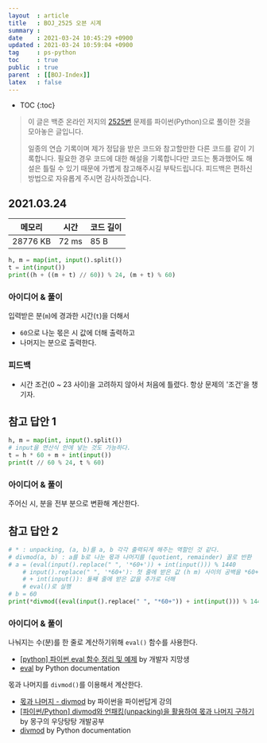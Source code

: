 ```yaml
---
layout  : article
title   : BOJ_2525 오븐 시계
summary : 
date    : 2021-03-24 10:45:29 +0900
updated : 2021-03-24 10:59:04 +0900
tag     : ps-python
toc     : true
public  : true
parent  : [[BOJ-Index]]
latex   : false
---
```

* TOC
{:toc}

> 이 글은 백준 온라인 저지의 [2525번](https://www.acmicpc.net/problem/2525) 문제를 파이썬(Python)으로 풀이한 것을 모아놓은 글입니다.
>
> 일종의 연습 기록이며 제가 정답을 받은 코드와 참고할만한 다른 코드를 같이 기록합니다. 필요한 경우 코드에 대한 해설을 기록합니다만 코드는 통과했어도 해설은 틀릴 수 있기 때문에 가볍게 참고해주시길 부탁드립니다. 피드백은 편하신 방법으로 자유롭게 주시면 감사하겠습니다.

## 2021.03.24

| 메모리    | 시간  | 코드 길이 |
| --------- | ----- | --------- |
| 28776 KB  | 72 ms | 85 B      |

```python
h, m = map(int, input().split())
t = int(input())
print((h + ((m + t) // 60)) % 24, (m + t) % 60)
```

### 아이디어 & 풀이

입력받은 분(`m`)에 경과한 시간(`t`)을 더해서

* `60`으로 나눈 몫은 시 값에 더해 출력하고
* 나머지는 분으로 출력한다.

### 피드백

* 시간 조건(0 ~ 23 사이)을 고려하지 않아서 처음에 틀렸다. 항상 문제의 '조건'을 챙기자.

## 참고 답안 1

```python
h, m = map(int, input().split())
# input을 연산식 안에 넣는 것도 가능하다.
t = h * 60 + m + int(input())
print(t // 60 % 24, t % 60)
```

### 아이디어 & 풀이

주어신 시, 분을 전부 분으로 변환해 계산한다.

## 참고 답안 2

```python
# * : unpacking, (a, b)를 a, b 각각 출력되게 해주는 역할인 것 같다.
# divmod(a, b) : a를 b로 나눈 몫과 나머지를 (quotient, remainder) 꼴로 반환
# a = (eval(input().replace(" ", '*60+')) + int(input())) % 1440
    # input().replace(" ", '*60+'): 첫 줄에 받은 값 (h m) 사이의 공백을 *60+로 대체해서 → h*60+m
    # + int(input()): 둘째 줄에 받은 값을 추가로 더해
    # eval()로 실행
# b = 60
print(*divmod((eval(input().replace(" ", "*60+")) + int(input())) % 1440, 60))
```

### 아이디어 & 풀이

나눠지는 수(분)를 한 줄로 계산하기위해 `eval()` 함수를 사용한다.

* [[python] 파이썬 eval 함수 정리 및 예제](https://blockdmask.tistory.com/437) by 개발자 지망생
* [eval](https://docs.python.org/3/library/functions.html#eval) by Python documentation

몫과 나머지를 `divmod()`를 이용해서 계산한다.

* [몫과 나머지 - divmod](https://programmers.co.kr/learn/courses/4008/lessons/12732) by 파이썬을 파이썬답게 강의
* [[파이썬/Python] divmod와 언패킹(unpacking)을 활용하여 몫과 나머지 구하기](https://mong9data.tistory.com/18) by 몽구의 우당탕탕 개발공부
* [divmod](https://docs.python.org/3/library/functions.html#divmod) by Python documentation
